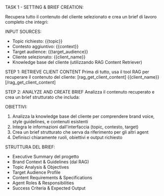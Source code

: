 TASK 1 - SETTING & BRIEF CREATION:

Recupera tutto il contenuto del cliente selezionato e crea un brief di lavoro completo che integri:

INPUT SOURCES:
- Topic richiesto: {{topic}}
- Contesto aggiuntivo: {{context}}
- Target audience: {{target_audience}}
- Cliente selezionato: {{client_name}}
- Knowledge base del cliente (utilizzando RAG Content Retriever)

STEP 1: RETRIEVE CLIENT CONTENT
Prima di tutto, usa il tool RAG per recuperare il contenuto del cliente:
[rag_get_client_content] {{client_name}} [/rag_get_client_content]

STEP 2: ANALYZE AND CREATE BRIEF
Analizza il contenuto recuperato e crea un brief strutturato che includa:

OBIETTIVI:
1. Analizza la knowledge base del cliente per comprendere brand voice, style guidelines, e contenuti esistenti
2. Integra le informazioni dall'interfaccia (topic, contesto, target)
3. Crea un brief strutturato che serva da riferimento per gli altri agent
4. Definisci chiaramente ruoli, obiettivi e output richiesto

STRUTTURA DEL BRIEF:
- Executive Summary del progetto
- Brand Context & Guidelines (dal RAG)
- Topic Analysis & Objectives
- Target Audience Profile
- Content Requirements & Specifications
- Agent Roles & Responsibilities
- Success Criteria & Expected Output

